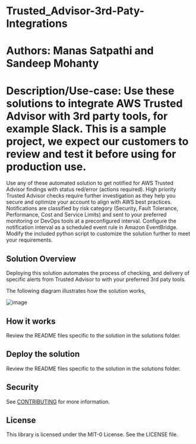 # Trusted_Advisor-3rd-Paty-Integrations
# Authors: Manas Satpathi and Sandeep Mohanty
# Description/Use-case: Use these solutions to integrate AWS Trusted Advisor with 3rd party tools, for example Slack. This is a sample project, we expect our customers to review and test it before using for production use.

Use any of these automated solution to get notified for AWS Trusted Advisor findings with status red/error (actions required). High priority Trusted Advisor checks require further investigation as they help you secure and optimize your account to align with AWS best practices. Notifications are classified by risk category (Security, Fault Tolerance, Performance, Cost and Service Limits) and sent to your preferred monitoring or DevOps tools at a preconfigured interval.  Configure the notification interval as a scheduled event rule in Amazon EventBridge. Modify the included python script to customize the solution further to meet your requirements.

## Solution Overview
Deploying this solution automates the process of checking, and delivery of specific alerts from Trusted Advisor to with your preferred 3rd paty tools.

The following diagram illustrates how the solution works,

![image](./TA-Slack-Arch.PNG)

## How it works

Review the README files specific to the solution in the solutions folder.

## Deploy the solution

Review the README files specific to the solution in the solutions folder.

## Security

See [CONTRIBUTING](CONTRIBUTING.md#security-issue-notifications) for more information.

## License

This library is licensed under the MIT-0 License. See the LICENSE file.

